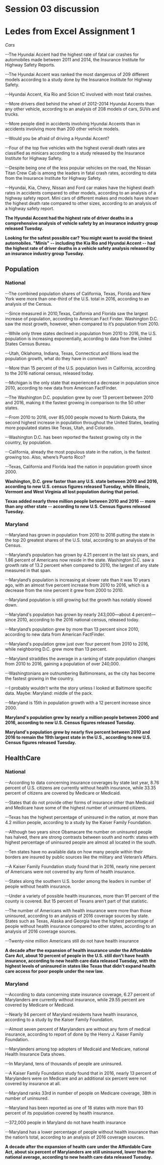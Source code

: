 # Session 03 discussion
# Ledes from Excel Assignment 1

*Cars*

--The Hyundai Accent had the highest rate of fatal car crashes for automobiles made between 2011 and 2014, the Insurance Institute for Highway Safety Reports.

--The Hyundai Accent was ranked the most dangerous of 209 different models according to a study done by the Insurance Institute for Highway Safety.

--Hyundai Accent, Kia Rio and Scion tC involved with most fatal crashes.

--More drivers died behind the wheel of 2012-2014 Hyundai Accents than any other vehicle, according to an analysis of 208 models of cars, SUVs and trucks.

--More people died in accidents involving Hyundai Accents than in accidents involving more than 200 other vehicle models.

--Would you be afraid of driving a Hyundai Accent?

--Four of the top five vehicles with the highest overall death rates are classified as minicars according to a study released by the Insurance Institute for Highway Safety.

--Despite being one of the less popular vehicles on the road, the Nissan Titan Crew Cab is among the leaders in fatal crash rates, according to data from the Insurance Institute for Highway Safety.

--Hyundai, Kia, Chevy, Nissan and Ford car makes have the highest death rates in accidents compared to other 	models, according to an analysis of a highway safety report. Mini cars of different makes and models have shown the highest death rate compared to other sizes, according to an analysis of a highway safety report.

**The Hyundai Accent had the highest rate of driver deaths in a comprehensive analysis of vehicle safety by an insurance industry group released Tuesday.**

**Looking for the safest possible car?  You might want to avoid the tiniest automobiles. "Minis" -- including the Kia Rio and Hyundai Accent -- had the highest rate of driver deaths in a vehicle safety analysis released by an insurance industry group Tuesday.**

## Population

### National

--The combined population shares of California, Texas, Florida and New York were more than one-third of the U.S. total in 2016, according to an analysis of the Census.

--Since measured in 2010,Texas, California and Florida saw the largest increase of population, according to American Fact Finder. Washington D.C. saw the most growth, however, when compared to it’s population from 2010.

--While only three states declined in population from 2010 to 2016, the U.S. population is increasing exponentially, according to data from the United States Census Bureau.

--Utah, Oklahoma, Indiana, Texas, Connecticut and Illions lead the population growth, what do they have in common?

--More than 15 percent of the U.S. population lives in California, according to the 2016 national census, released today.

--Michigan is the only state that experienced a decrease in population since 2010, according to new data from American FactFinder.

--The Washington D.C. population grew by over 13 percent between 2010 and 2016, making it the fastest growing in comparison to the 50 other states.

--From 2010 to 2016, over 85,000 people moved to North Dakota, the second highest increase in population throughout the United States, beating more populated states like Texas, Utah, and Colorado. 

--Washington D.C. has been reported the fastest growing city in the country, by population.

--California, already the most populous state in the nation, is the fastest growing too. Also, where’s Puerto Rico?

--Texas, California and Florida lead the nation in population growth since 2000.

**Washington, D.C. grew faster than any U.S. state between 2010 and 2016, according to new U.S. census figures released Tuesday, while Illinois, Vermont and West Virginia all lost population during that period.**

**Texas added nearly three million people between 2010 and 2016 -- more than any other state -- according to new U.S. Census figures released Tuesday.**

### Maryland

--Maryland has grown in population from 2010 to 2016 putting the state in the top 20 greatest shares of the U.S. total, according to an analysis of the Census.

--Maryland’s population has grown by 4.21 percent in the last six years, and 1.86 percent of Americans now reside in the state. Washington D.C. saw a growth rate of 13.2 percent when compared to 2010, the largest of any state measured in that span.

--Maryland’s population is increasing at slower rate than it was 10 years ago, with an  almost five percent increase from 2010 to 2016, which is a decrease from the nine percent it grew from 2000 to 2010.

--Maryland population is still growing but the growth has notably slowed down.

--Maryland's population has grown by nearly 243,000—about 4 percent—since 2010, according to the 2016 national census, released today.

--Maryland’s population grew by more than 13 percent since 2010, according to new data from American FactFinder.

--Maryland's population grew just over four percent from 2010 to 2016, while neighboring D.C. grew more than 13 percent.

--Maryland straddles the average in a ranking of state population changes from 2010 to 2016, gaining a population of over 240,000.

--Washingtonians are outnumbering Baltimoreans, as the city has become the fastest growing in the country.

--I probably wouldn’t write the story unless I looked at Baltimore specific data. Maybe: Maryland: middle of the pack.

--Maryland is 15th in population growth with a 12 percent increase since 2000.

**Maryland's population grew by nearly a million people between 2000 and 2016, according to new U.S. Census figures released Tuesday.**

**Maryland's population grew by nearly five percent between 2010 and 2016 to remain the 19th largest state in the U.S., according to new U.S. Census figures released Tuesday.**

## HealthCare

### National

--According to data concerning insurance coverages by state last year, 8.76 percent of U.S. citizens are currently without health insurance, while 33.35 percent of citizens are covered by Medicare or Medicaid.

--States that do not provide other forms of insurance other than Medicaid and Medicare have some of the highest number of uninsured citizens.

--Texas has the highest percentage of uninsured in the nation, at more than 4.2 million people, according to a study by the Kaiser Family Foundation.

--Although two years since Obamacare the number on uninsured people has halved, there are strong contrasts between south and north: states with highest percentage of uninsured people are almost all located in the south.

--Ten states have no available data on how many people within their borders are insured by public sources like the military and Veteran’s Affairs.

--A Kaiser Family Foundation study found that in 2016, nearly nine percent of Americans were not covered by any form of health insurance.

--States along the southern U.S. border among the leaders in number of people without health insurance.

--Under a variety of possible health insurances, more than 91 percent of the county is covered. But 15 percent of Texans aren’t part of that statistic.

--The number of Americans with health insurance were more than those uninsured, according to an analysis of 2016 coverage sources by state. States such as Texas, Alaska and Georgia have the highest percentage of people without health insurance compared to other states, according to an analysis of 2016 coverage sources.

--Twenty-nine million Americans still do not have health insurance

**A decade after the expansion of health insurance under the Affordable Care Act, about 10 percent of people in the U.S. still don't have health insurance, according to new health care data released Tuesday, with the highest levels of uninsured in states like Texas that didn't expand health care access for poor people under the new law.**

### Maryland

--According to data concerning state insurance coverage, 6.27 percent of Marylanders are currently without insurance,
while 29.55 percent are covered by Medicare or Medicaid.

--Nearly 94 percent of Maryland residents have health insurance, according to a study by the Kaiser Family Foundation.

--Almost seven percent of Marylanders are without any form of medical insurance, according to report of done by the Henry J. Kaiser Family Foundation.

--Marylanders among top adopters of Medicaid and Medicare, national Health Insurance Data shows.

--In Maryland, tens of thousands of people are uninsured.

--A Kaiser Family Foundation study found that in 2016, nearly 13 percent of Marylanders were on Medicare and an additional six percent were not covered by insurance at all.

--Maryland ranks 33rd in number of people on Medicare coverage, 38th in number of uninsured.

--Maryland has been reported as one of 18 states with more than 93 percent of its population covered by health insurance.

--372,000 people in Maryland do not have health insurance

--Maryland has a lower percentage of people without health insurance than the nation’s total, according to an analysis of 2016 coverage sources.

**A decade after the expansion of health care under the Affordable Care Act, about six percent of Marylanders are still uninsured, lower than the national average, according to new health care data released Tuesday.**
